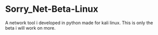 # Sorry_Net-Beta-Linux
A network tool i developed in python made for kali linux. This is only the beta i will work on more.
